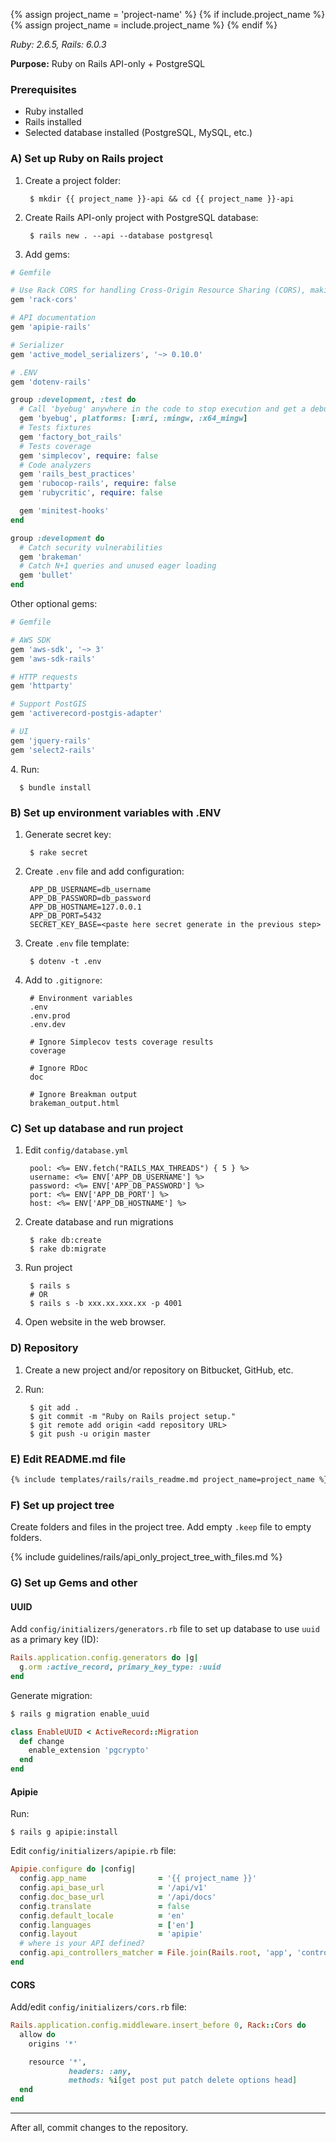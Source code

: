 {% assign project_name = 'project-name' %}
{% if include.project_name %}
  {% assign project_name = include.project_name %}
{% endif %}

*Ruby: 2.6.5, Rails: 6.0.3*

**Purpose:** Ruby on Rails API-only + PostgreSQL

### Prerequisites

* Ruby installed
* Rails installed
* Selected database installed (PostgreSQL, MySQL, etc.)

### A) Set up Ruby on Rails project

1. Create a project folder:

        $ mkdir {{ project_name }}-api && cd {{ project_name }}-api

2. Create Rails API-only project with PostgreSQL database:

        $ rails new . --api --database postgresql

3. Add gems:

```ruby
# Gemfile

# Use Rack CORS for handling Cross-Origin Resource Sharing (CORS), making cross-origin AJAX possible
gem 'rack-cors'

# API documentation
gem 'apipie-rails'

# Serializer
gem 'active_model_serializers', '~> 0.10.0'

# .ENV
gem 'dotenv-rails'

group :development, :test do
  # Call 'byebug' anywhere in the code to stop execution and get a debugger console
  gem 'byebug', platforms: [:mri, :mingw, :x64_mingw]
  # Tests fixtures
  gem 'factory_bot_rails'
  # Tests coverage
  gem 'simplecov', require: false
  # Code analyzers
  gem 'rails_best_practices'
  gem 'rubocop-rails', require: false
  gem 'rubycritic', require: false

  gem 'minitest-hooks'
end

group :development do
  # Catch security vulnerabilities
  gem 'brakeman'
  # Catch N+1 queries and unused eager loading
  gem 'bullet'
end
```

Other optional gems:

```ruby
# Gemfile

# AWS SDK
gem 'aws-sdk', '~> 3'
gem 'aws-sdk-rails'

# HTTP requests
gem 'httparty'

# Support PostGIS
gem 'activerecord-postgis-adapter'

# UI
gem 'jquery-rails'
gem 'select2-rails'

```

<div>
4. Run:
</div>

      $ bundle install


### B) Set up environment variables with .ENV

1. Generate secret key:

        $ rake secret

2. Create `.env` file and add configuration:

        APP_DB_USERNAME=db_username
        APP_DB_PASSWORD=db_password
        APP_DB_HOSTNAME=127.0.0.1
        APP_DB_PORT=5432
        SECRET_KEY_BASE=<paste here secret generate in the previous step>

3. Create `.env` file template:

        $ dotenv -t .env

4. Add to `.gitignore`:

        # Environment variables
        .env
        .env.prod
        .env.dev

        # Ignore Simplecov tests coverage results
        coverage

        # Ignore RDoc
        doc

        # Ignore Breakman output
        brakeman_output.html

### C) Set up database and run project

1. Edit `config/database.yml`

        pool: <%= ENV.fetch("RAILS_MAX_THREADS") { 5 } %>
        username: <%= ENV['APP_DB_USERNAME'] %>
        password: <%= ENV['APP_DB_PASSWORD'] %>
        port: <%= ENV['APP_DB_PORT'] %>
        host: <%= ENV['APP_DB_HOSTNAME'] %>

2. Create database and run migrations

        $ rake db:create
        $ rake db:migrate

3. Run project

        $ rails s
        # OR
        $ rails s -b xxx.xx.xxx.xx -p 4001

4. Open website in the web browser.

### D) Repository

1. Create a new project and/or repository on Bitbucket, GitHub, etc.

2. Run:

        $ git add .
        $ git commit -m "Ruby on Rails project setup."
        $ git remote add origin <add repository URL>
        $ git push -u origin master



### E) Edit README.md file

```markdown
{% include templates/rails/rails_readme.md project_name=project_name %}
```



### F) Set up project tree

Create folders and files in the project tree. Add empty `.keep` file to empty folders.

{% include guidelines/rails/api_only_project_tree_with_files.md %}


### G) Set up Gems and other


#### UUID

Add `config/initializers/generators.rb` file to set up database to use `uuid` as a primary key (ID):

```ruby
Rails.application.config.generators do |g|
  g.orm :active_record, primary_key_type: :uuid
end
```

Generate migration:

```bash
$ rails g migration enable_uuid
```

```ruby
class EnableUUID < ActiveRecord::Migration
  def change
    enable_extension 'pgcrypto'
  end
end
```


#### Apipie

Run:

```
$ rails g apipie:install
```

Edit `config/initializers/apipie.rb` file:

```ruby
Apipie.configure do |config|
  config.app_name                = '{{ project_name }}'
  config.api_base_url            = '/api/v1'
  config.doc_base_url            = '/api/docs'
  config.translate               = false
  config.default_locale          = 'en'
  config.languages               = ['en']
  config.layout                  = 'apipie'
  # where is your API defined?
  config.api_controllers_matcher = File.join(Rails.root, 'app', 'controllers', '**', '*.rb') # rubocop:disable Rails/FilePath
end
```

#### CORS

Add/edit `config/initializers/cors.rb` file:

```ruby
Rails.application.config.middleware.insert_before 0, Rack::Cors do
  allow do
    origins '*'

    resource '*',
             headers: :any,
             methods: %i[get post put patch delete options head]
  end
end
```


***

After all, commit changes to the repository.
